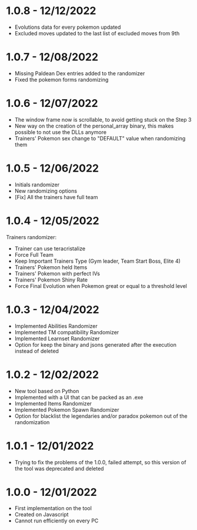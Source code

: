 # 1.0.8 - 12/12/2022

- Evolutions data for every pokemon updated
- Excluded moves updated to the last list of excluded moves from 9th

# 1.0.7 - 12/08/2022

- Missing Paldean Dex entries added to the randomizer
- Fixed the pokemon forms randomizing

# 1.0.6 - 12/07/2022

- The window frame now is scrollable, to avoid getting stuck on the Step 3
- New way on the creation of the personal_array binary, this makes possible to not use the DLLs anymore
- Trainers' Pokemon sex change to "DEFAULT" value when randomizing them

# 1.0.5 - 12/06/2022

- Initials randomizer
- New randomizing options
- [Fix] All the trainers have full team

# 1.0.4 - 12/05/2022

Trainers randomizer:
- Trainer can use teracristalize
- Force Full Team
- Keep Important Trainers Type (Gym leader, Team Start Boss, Elite 4)
- Trainers' Pokemon held Items
- Trainers' Pokemon with perfect IVs
- Trainers' Pokemon Shiny Rate
- Force Final Evolution when Pokemon great or equal to a threshold level

# 1.0.3 - 12/04/2022

- Implemented Abilities Randomizer
- Implemented TM compatibility Randomizer
- Implemented Learnset Randomizer
- Option for keep the binary and jsons generated after the execution instead of deleted

# 1.0.2 - 12/02/2022

- New tool based on Python
- Implemented with a UI that can be packed as an .exe
- Implemented Items Randomizer
- Implemented Pokemon Spawn Randomizer
- Option for blacklist the legendaries and/or paradox pokemon out of the randomization

# 1.0.1 - 12/01/2022

- Trying to fix the problems of the 1.0.0, failed attempt, so this version of the tool was deprecated and deleted

# 1.0.0 - 12/01/2022

- First implementation on the tool
- Created on Javascript
- Cannot run efficiently on every PC
